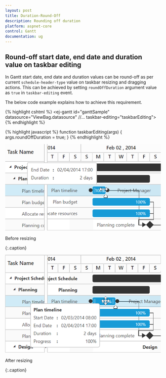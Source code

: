 ```yaml
---
layout: post
title: Duration-Round-Off
description: Rounding off duration
platform: aspnet-core
control: Gantt
documentation: ug
---
```


## Round-off start date, end date and duration value on taskbar editing
In Gantt start date, end date and duration values can be round-off as per current `schedule-header-type` value on taskbar resizing and dragging actions. This can be achieved by setting `roundOffDuration` argument value as `true` in `taskbar-editing` event.

The below code example explains how to achieve this requirement. 

{% highlight cshtml %}
<ej-gantt id="ganttSample" datasource="ViewBag.datasource" 
        //...
        taskbar-editing="taskbarEditing">
</ejGantt>
{% endhighlight %}

{% highlight javascript %}
	 function taskbarEditing(args) {
		args.roundOffDuration = true;
	}
{% endhighlight %}

![](Duration-Round-Off_images/OnResizing_img1.png)

Before resizing

{:.caption}

![](Duration-Round-Off_images/AfterResizing_img2.png)

After resizing

{:.caption} 